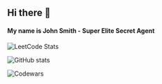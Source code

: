 ## Hi there 👋

#### My name is John Smith - Super Elite Secret Agent

![LeetCode Stats](https://leetcard.jacoblin.cool/otaku-niisan?theme=nord&font=Karla&ext=heatmap)

![GitHub stats](https://github-readme-stats-cyan-xi-95.vercel.app/api?username=otaku-niisan&show_icons=true&theme=nord)

![Codewars](https://github.r2v.ch/codewars?user=otaku-niisan&theme=nightowl)
